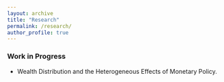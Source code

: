 ```yaml
---
layout: archive
title: "Research"
permalink: /research/
author_profile: true
---
```


### Work in Progress

* Wealth Distribution and the Heterogeneous Effects of Monetary Policy.
